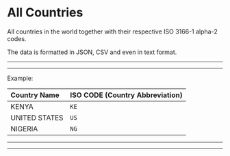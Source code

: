# All Countries
All countries in the world together with their respective ISO 3166-1 alpha-2 codes.

The data is formatted in JSON, CSV and even in text format.

---
---

Example:

| Country Name  | ISO CODE (Country Abbreviation)       |
|:--------------|:--------------------------------------|
| KENYA         | `KE `                                 |
| UNITED STATES | `US `                                 |
| NIGERIA       | `NG`                                  |

---
---
